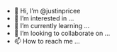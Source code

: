 - 👋 Hi, I’m @justinpricee
- 👀 I’m interested in ...
- 🌱 I’m currently learning ...
- 💞️ I’m looking to collaborate on ...
- 📫 How to reach me ...

<!---
justinpricee/justinpricee is a ✨ special ✨ repository because its `README.md` (this file) appears on your GitHub profile.
You can click the Preview link to take a look at your changes.
--->
